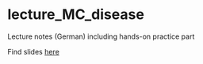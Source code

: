 # lecture_MC_disease
Lecture notes (German) including hands-on practice part

Find slides [here](https://zierenberg.github.io/lecture/MC/disease/slides/)
